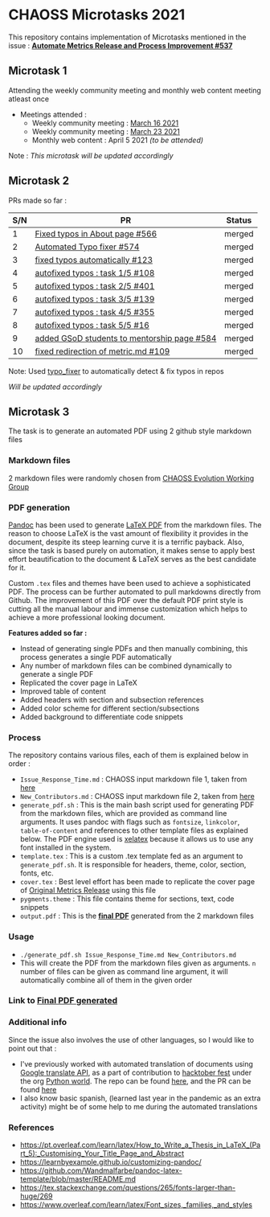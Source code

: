 # CHAOSS Microtasks 2021

This repository contains implementation of Microtasks mentioned in the issue : **[Automate Metrics Release and Process Improvement #537](https://github.com/chaoss/website/issues/537)**

## Microtask 1

Attending the weekly community meeting and monthly web content meeting atleast once

* Meetings attended :
    * Weekly community meeting : [March 16 2021](https://docs.google.com/document/d/1PMDWc6xMe0fNE7shxTK5_HE_ykRBG5w55_Zx5hvzsEY/edit)
    * Weekly community meeting : [March 23 2021](https://docs.google.com/document/d/1PMDWc6xMe0fNE7shxTK5_HE_ykRBG5w55_Zx5hvzsEY/edit)
    * Monthly web content : April 5 2021 *(to be attended)*

Note : *This microtask will be updated accordingly*

## Microtask 2

PRs made so far :

|  S/N   |   PR  |   Status  |
|--------|-------|-----------|
|  1     | [Fixed typos in About page #566](https://github.com/chaoss/website/pull/566) | merged |
|  2     | [Automated Typo fixer #574](https://github.com/chaoss/website/pull/574) | merged |
|  3     | [fixed typos automatically #123](https://github.com/chaoss/wg-risk/pull/123) | merged |
|  4     | [autofixed typos : task 1/5 #108](https://github.com/chaoss/wg-common/pull/108) | merged |
|  5     | [autofixed typos : task 2/5 #401](https://github.com/chaoss/wg-evolution/pull/401) | merged |
|  6     | [autofixed typos : task 3/5 #139](https://github.com/chaoss/wg-value/pull/139) | merged |
|  7     | [autofixed typos : task 4/5 #355](https://github.com/chaoss/wg-diversity-inclusion/pull/355) | merged |
|  8     | [autofixed typos : task 5/5 #16](https://github.com/chaoss/community-handbook/pull/16) | merged |
|  9     | [added GSoD students to mentorship page #584](https://github.com/chaoss/website/pull/584) | merged |
|  10    | [fixed redirection of metric.md #109](https://github.com/chaoss/wg-common/pull/109) | merged |

Note: Used [typo_fixer](https://github.com/ritik-malik/typo_fixer) to automatically detect & fix typos in repos

*Will be updated accordingly*

## Microtask 3

The task is to generate an automated PDF using 2 github style markdown files

### Markdown files

2 markdown files were randomly chosen from [CHAOSS Evolution Working Group](https://github.com/chaoss/wg-evolution/tree/master/metrics)

### PDF generation

[Pandoc](https://pandoc.org/) has been used to generate [LaTeX PDF](https://www.latex-project.org/) from the markdown files. The reason to choose LaTeX is the vast amount of
flexibility it provides in the document, despite its steep learning curve it is a terrific payback. Also, since the task
is based purely on automation, it makes sense to apply best effort beautification to the document & LaTeX serves as the best
candidate for it.

Custom `.tex` files and themes have been used to achieve a sophisticated PDF. The process can be further automated to pull markdowns
directly from Github. The improvement of this PDF over the default PDF print style is cutting all the manual labour and immense customization which helps to achieve a
more professional looking document.

**Features added so far :**
* Instead of generating single PDFs and then manually combining, this process generates a single PDF automatically
* Any number of markdown files can be combined dynamically to generate a single PDF
* Replicated the cover page in LaTeX
* Improved table of content
* Added headers with section and subsection references
* Added color scheme for different section/subsections
* Added background to differentiate code snippets

### Process

The repository contains various files, each of them is explained below in order :

* `Issue_Response_Time.md` : CHAOSS input markdown file 1, taken from [here](https://github.com/chaoss/wg-evolution/tree/master/metrics)
* `New_Contributors.md` :  CHAOSS input markdown file 2, taken from [here](https://github.com/chaoss/wg-evolution/tree/master/metrics)
* `generate_pdf.sh` : This is the main bash script used for generating PDF from the markdown files, which are provided as command line arguments.
It uses pandoc with flags such as `fontsize`, `linkcolor`, `table-of-content` and references to other template files as explained below. The PDF engine used is [xelatex](https://www.overleaf.com/learn/latex/XeLaTeX)
because it allows us to use any font installed in the system.
* `template.tex` : This is a custom .tex template fed as an argument to `generate_pdf.sh`. It is responsible for headers, theme, color,
section, fonts, etc.
* `cover.tex` : Best level effort has been made to replicate the cover page of [Original Metrics Release](https://chaoss.github.io/website/release/release-pdfs/CHAOSS-Metrics-Release-2021-03.pdf) using this file
* `pygments.theme` : This file contains theme for sections, text, code snippets
* `output.pdf` : This is the **[final PDF](output.pdf)** generated from the 2 markdown files

### Usage

* `./generate_pdf.sh Issue_Response_Time.md New_Contributors.md` 
* This will create the PDF from the markdown files given as arguments. `n` number of files can be given as command line argument,
it will automatically combine all of them in the given order

### Link to [Final PDF generated](output.pdf)

### Additional info

Since the issue also involves the use of other languages, so I would like to point out that :
* I've previously worked with automated translation of documents using [Google translate API](https://pypi.org/project/googletrans/),
as a part of contribution to [hacktober fest](https://hacktoberfest.digitalocean.com/) under the org [Python world](https://github.com/Python-World).
The repo can be found [here](https://github.com/Python-World/Python_and_the_Web/tree/master/Scripts/API/Google-Py%20Translator), and the PR can be found [here](https://github.com/Python-World/Python_and_the_Web/pull/542)
* I also know basic spanish, (learned last year in the pandemic as an extra activity) might be of some help to me during the automated translations

### References

* https://pt.overleaf.com/learn/latex/How_to_Write_a_Thesis_in_LaTeX_(Part_5):_Customising_Your_Title_Page_and_Abstract
* https://learnbyexample.github.io/customizing-pandoc/
* https://github.com/Wandmalfarbe/pandoc-latex-template/blob/master/README.md
* https://tex.stackexchange.com/questions/265/fonts-larger-than-huge/269
* https://www.overleaf.com/learn/latex/Font_sizes,_families,_and_styles
